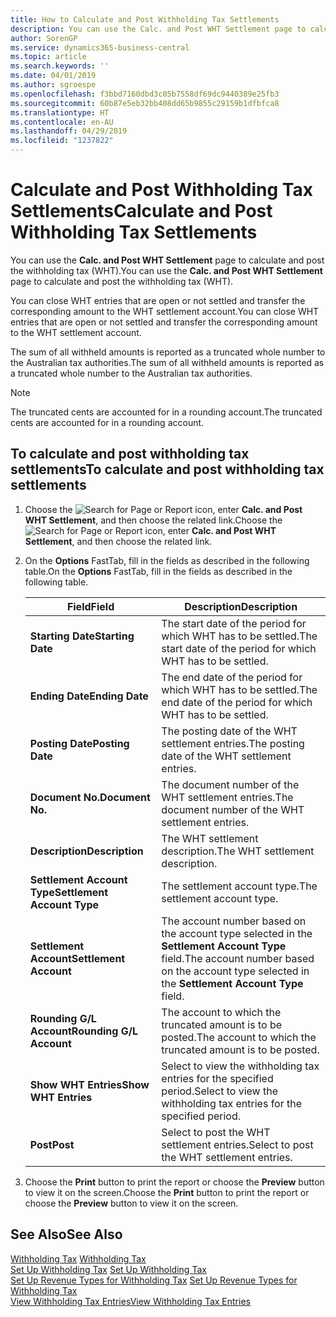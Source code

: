 ```yaml
---
title: How to Calculate and Post Withholding Tax Settlements
description: You can use the Calc. and Post WHT Settlement page to calculate and post the withholding tax (WHT).
author: SorenGP
ms.service: dynamics365-business-central
ms.topic: article
ms.search.keywords: ''
ms.date: 04/01/2019
ms.author: sgroespe
ms.openlocfilehash: f3bbd7160dbd3c05b7558df69dc9440389e25fb3
ms.sourcegitcommit: 60b87e5eb32bb408dd65b9855c29159b1dfbfca8
ms.translationtype: HT
ms.contentlocale: en-AU
ms.lasthandoff: 04/29/2019
ms.locfileid: "1237822"
---
```

# <a name="calculate-and-post-withholding-tax-settlements"></a><span data-ttu-id="5e5ac-103">Calculate and Post Withholding Tax Settlements</span><span class="sxs-lookup"><span data-stu-id="5e5ac-103">Calculate and Post Withholding Tax Settlements</span></span>
<span data-ttu-id="5e5ac-104">You can use the **Calc. and Post WHT Settlement** page to calculate and post the withholding tax (WHT).</span><span class="sxs-lookup"><span data-stu-id="5e5ac-104">You can use the **Calc. and Post WHT Settlement** page to calculate and post the withholding tax (WHT).</span></span>  

<span data-ttu-id="5e5ac-105">You can close WHT entries that are open or not settled and transfer the corresponding amount to the WHT settlement account.</span><span class="sxs-lookup"><span data-stu-id="5e5ac-105">You can close WHT entries that are open or not settled and transfer the corresponding amount to the WHT settlement account.</span></span>  

<span data-ttu-id="5e5ac-106">The sum of all withheld amounts is reported as a truncated whole number to the Australian tax authorities.</span><span class="sxs-lookup"><span data-stu-id="5e5ac-106">The sum of all withheld amounts is reported as a truncated whole number to the Australian tax authorities.</span></span>  

> [!NOTE]  
>  <span data-ttu-id="5e5ac-107">The truncated cents are accounted for in a rounding account.</span><span class="sxs-lookup"><span data-stu-id="5e5ac-107">The truncated cents are accounted for in a rounding account.</span></span>  

## <a name="to-calculate-and-post-withholding-tax-settlements"></a><span data-ttu-id="5e5ac-108">To calculate and post withholding tax settlements</span><span class="sxs-lookup"><span data-stu-id="5e5ac-108">To calculate and post withholding tax settlements</span></span>  

1.  <span data-ttu-id="5e5ac-109">Choose the ![Search for Page or Report](../../media/ui-search/search_small.png "Search for Page or Report icon") icon, enter **Calc. and Post WHT Settlement**, and then choose the related link.</span><span class="sxs-lookup"><span data-stu-id="5e5ac-109">Choose the ![Search for Page or Report](../../media/ui-search/search_small.png "Search for Page or Report icon") icon, enter **Calc. and Post WHT Settlement**, and then choose the related link.</span></span>  
2.  <span data-ttu-id="5e5ac-110">On the **Options** FastTab, fill in the fields as described in the following table.</span><span class="sxs-lookup"><span data-stu-id="5e5ac-110">On the **Options** FastTab, fill in the fields as described in the following table.</span></span>  

    |<span data-ttu-id="5e5ac-111">Field</span><span class="sxs-lookup"><span data-stu-id="5e5ac-111">Field</span></span>|<span data-ttu-id="5e5ac-112">Description</span><span class="sxs-lookup"><span data-stu-id="5e5ac-112">Description</span></span>|  
    |---------------------------------|---------------------------------------|  
    |<span data-ttu-id="5e5ac-113">**Starting Date**</span><span class="sxs-lookup"><span data-stu-id="5e5ac-113">**Starting Date**</span></span>|<span data-ttu-id="5e5ac-114">The start date of the period for which WHT has to be settled.</span><span class="sxs-lookup"><span data-stu-id="5e5ac-114">The start date of the period for which WHT has to be settled.</span></span>|  
    |<span data-ttu-id="5e5ac-115">**Ending Date**</span><span class="sxs-lookup"><span data-stu-id="5e5ac-115">**Ending Date**</span></span>|<span data-ttu-id="5e5ac-116">The end date of the period for which WHT has to be settled.</span><span class="sxs-lookup"><span data-stu-id="5e5ac-116">The end date of the period for which WHT has to be settled.</span></span>|  
    |<span data-ttu-id="5e5ac-117">**Posting Date**</span><span class="sxs-lookup"><span data-stu-id="5e5ac-117">**Posting Date**</span></span>|<span data-ttu-id="5e5ac-118">The posting date of the WHT settlement entries.</span><span class="sxs-lookup"><span data-stu-id="5e5ac-118">The posting date of the WHT settlement entries.</span></span>|  
    |<span data-ttu-id="5e5ac-119">**Document No.**</span><span class="sxs-lookup"><span data-stu-id="5e5ac-119">**Document No.**</span></span>|<span data-ttu-id="5e5ac-120">The document number of the WHT settlement entries.</span><span class="sxs-lookup"><span data-stu-id="5e5ac-120">The document number of the WHT settlement entries.</span></span>|  
    |<span data-ttu-id="5e5ac-121">**Description**</span><span class="sxs-lookup"><span data-stu-id="5e5ac-121">**Description**</span></span>|<span data-ttu-id="5e5ac-122">The WHT settlement description.</span><span class="sxs-lookup"><span data-stu-id="5e5ac-122">The WHT settlement description.</span></span>|  
    |<span data-ttu-id="5e5ac-123">**Settlement Account Type**</span><span class="sxs-lookup"><span data-stu-id="5e5ac-123">**Settlement Account Type**</span></span>|<span data-ttu-id="5e5ac-124">The settlement account type.</span><span class="sxs-lookup"><span data-stu-id="5e5ac-124">The settlement account type.</span></span>|  
    |<span data-ttu-id="5e5ac-125">**Settlement Account**</span><span class="sxs-lookup"><span data-stu-id="5e5ac-125">**Settlement Account**</span></span>|<span data-ttu-id="5e5ac-126">The account number based on the account type selected in the **Settlement Account Type** field.</span><span class="sxs-lookup"><span data-stu-id="5e5ac-126">The account number based on the account type selected in the **Settlement Account Type** field.</span></span>|  
    |<span data-ttu-id="5e5ac-127">**Rounding G/L Account**</span><span class="sxs-lookup"><span data-stu-id="5e5ac-127">**Rounding G/L Account**</span></span>|<span data-ttu-id="5e5ac-128">The account to which the truncated amount is to be posted.</span><span class="sxs-lookup"><span data-stu-id="5e5ac-128">The account to which the truncated amount is to be posted.</span></span>|  
    |<span data-ttu-id="5e5ac-129">**Show WHT Entries**</span><span class="sxs-lookup"><span data-stu-id="5e5ac-129">**Show WHT Entries**</span></span>|<span data-ttu-id="5e5ac-130">Select to view the withholding tax entries for the specified period.</span><span class="sxs-lookup"><span data-stu-id="5e5ac-130">Select to view the withholding tax entries for the specified period.</span></span>|  
    |<span data-ttu-id="5e5ac-131">**Post**</span><span class="sxs-lookup"><span data-stu-id="5e5ac-131">**Post**</span></span>|<span data-ttu-id="5e5ac-132">Select to post the WHT settlement entries.</span><span class="sxs-lookup"><span data-stu-id="5e5ac-132">Select to post the WHT settlement entries.</span></span>|  

3.  <span data-ttu-id="5e5ac-133">Choose the **Print** button to print the report or choose the **Preview** button to view it on the screen.</span><span class="sxs-lookup"><span data-stu-id="5e5ac-133">Choose the **Print** button to print the report or choose the **Preview** button to view it on the screen.</span></span>  

## <a name="see-also"></a><span data-ttu-id="5e5ac-134">See Also</span><span class="sxs-lookup"><span data-stu-id="5e5ac-134">See Also</span></span>  
 <span data-ttu-id="5e5ac-135">[Withholding Tax](withholding-tax.md) </span><span class="sxs-lookup"><span data-stu-id="5e5ac-135">[Withholding Tax](withholding-tax.md) </span></span>  
 <span data-ttu-id="5e5ac-136">[Set Up Withholding Tax](how-to-set-up-withholding-tax.md) </span><span class="sxs-lookup"><span data-stu-id="5e5ac-136">[Set Up Withholding Tax](how-to-set-up-withholding-tax.md) </span></span>  
 <span data-ttu-id="5e5ac-137">[Set Up Revenue Types for Withholding Tax](how-to-set-up-revenue-types-for-withholding-tax.md) </span><span class="sxs-lookup"><span data-stu-id="5e5ac-137">[Set Up Revenue Types for Withholding Tax](how-to-set-up-revenue-types-for-withholding-tax.md) </span></span>  
 [<span data-ttu-id="5e5ac-138">View Withholding Tax Entries</span><span class="sxs-lookup"><span data-stu-id="5e5ac-138">View Withholding Tax Entries</span></span>](how-to-view-withholding-tax-entries.md)

